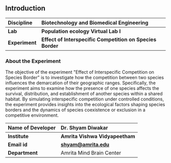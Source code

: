 
## Introduction


<b>Discipline | <b>Biotechnology and Biomedical Engineering
:--|:--|
<b> Lab | <b>Population ecology Virtual Lab I 
<b> Experiment|     <b> Effect of Interspecific Competition on Species Border


### About the Experiment 

The objective of the experiment "Effect of Interspecific Competition on Species Border" is to investigate how the competition between two species influences the demarcation of their geographic ranges. Specifically, the experiment aims to examine how the presence of one species affects the survival, distribution, and establishment of another species within a shared habitat. By simulating interspecific competition under controlled conditions, the experiment provides insights into the ecological factors shaping species borders and the dynamics of species coexistence or exclusion in a competitive environment.

<b>Name of Developer | <b> Dr. Shyam Diwakar 
:--|:--|
<b> Institute | <b>  Amrita Vishwa Vidyapeetham
<b> Email id|     <b>  shyam@amrita.edu
<b> Department |  Amrita Mind Brain Center

